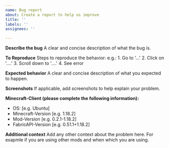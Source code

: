 ```yaml
---
name: Bug report
about: Create a report to help us improve
title: ''
labels: ''
assignees: ''

---
```


**Describe the bug**
A clear and concise description of what the bug is.

**To Reproduce**
Steps to reproduce the behavior:
e.g.:
    1. Go to '...'
    2. Click on '....'
    3. Scroll down to '....'
    4. See error

**Expected behavior**
A clear and concise description of what you expected to happen.

**Screenshots**
If applicable, add screenshots to help explain your problem.

**Minecraft-Client (please complete the following information):**
 - OS: [e.g. Ubuntu]
 - Minecraft-Version [e.g. 1.18.2]
 - Mod-Version [e.g. 0.2.1-1.18.2]
 - FabricAPI-Version [e.g. 0.51.1+1.18.2]

**Additional context**
Add any other context about the problem here.
For exapmle if you are using other mods and when which you are using.
